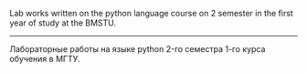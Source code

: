 Lab works written on the python language course on 2 semester in the first year of study at the BMSTU.

---
Лабораторные работы на языке python 2-го семестра 1-го курса обучения в МГТУ.
